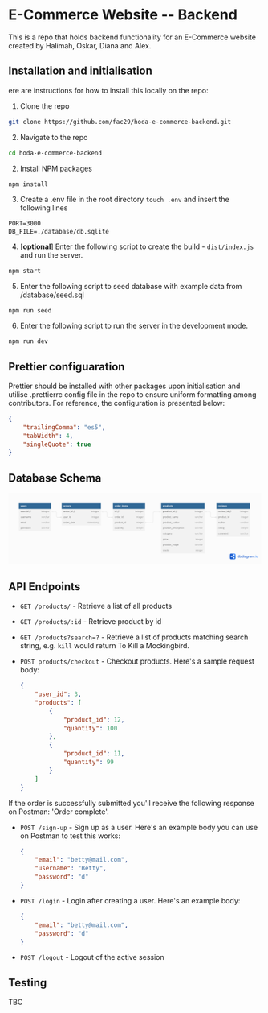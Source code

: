 # E-Commerce Website -- Backend

This is a repo that holds backend functionality for an E-Commerce website created by Halimah, Oskar, Diana and Alex.

## Installation and initialisation

ere are instructions for how to install this locally on the repo:

1. Clone the repo

```bash
git clone https://github.com/fac29/hoda-e-commerce-backend.git
```

2. Navigate to the repo

```bash
cd hoda-e-commerce-backend
```

2. Install NPM packages

```bash
npm install
```

3. Create a .env file in the root directory `touch .env` and insert the following lines

```
PORT=3000
DB_FILE=./database/db.sqlite
```

4. [**optional**] Enter the following script to create the build - `dist/index.js` and run the server.

```bash
npm start
```

5. Enter the following script to seed database with example data from /database/seed.sql

```
npm run seed
```

6. Enter the following script to run the server in the development mode.

```bash
npm run dev
```

## Prettier configuaration

Prettier should be installed with other packages upon initialisation and utilise .prettierrc config file in the repo to ensure uniform formatting among contributors. For reference, the configuration is presented below:

```json
{
    "trailingComma": "es5",
    "tabWidth": 4,
    "singleQuote": true
}
```

## Database Schema

![Database Schema Diagram](resources/schema.png)

## API Endpoints

-   `GET /products/` - Retrieve a list of all products
-   `GET /products/:id` - Retrieve product by id
-   `GET /products?search=?` - Retrieve a list of products matching search string, e.g. `kill` would return To Kill a Mockingbird.
-   `POST products/checkout` - Checkout products. Here's a sample request body:

    ```json
    {
        "user_id": 3,
        "products": [
            {
                "product_id": 12,
                "quantity": 100
            },
            {
                "product_id": 11,
                "quantity": 99
            }
        ]
    }
    ```

If the order is successfully submitted you'll receive the following response on Postman: 'Order complete'.

-   `POST /sign-up` - Sign up as a user. Here's an example body you can use on Postman to test this works:

    ```json
    {
        "email": "betty@mail.com",
        "username": "Betty",
        "password": "d"
    }
    ```

-   `POST /login` - Login after creating a user. Here's an example body:

    ```json
    {
        "email": "betty@mail.com",
        "password": "d"
    }
    ```

-   `POST /logout` - Logout of the active session

## Testing

TBC
